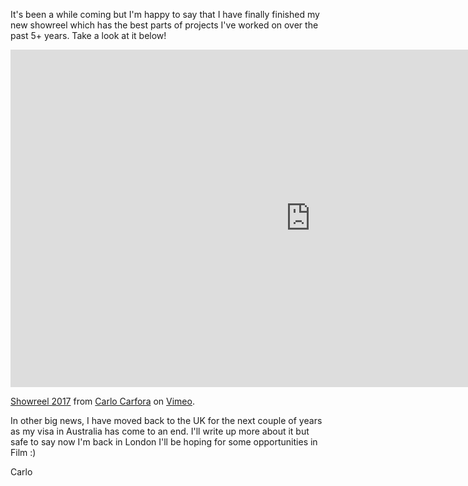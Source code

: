 It's been a while coming but I'm happy to say that I have finally finished my new showreel which has the best parts of projects I've worked on over the past 5+ years. Take a look at it below!

<div class="video-responsive">
<iframe src="https://player.vimeo.com/video/220835568" width="960" height="540" frameborder="0" webkitallowfullscreen mozallowfullscreen allowfullscreen></iframe>
<p><a href="https://vimeo.com/220835568">Showreel 2017</a> from <a href="https://vimeo.com/carlocarfora">Carlo Carfora</a> on <a href="https://vimeo.com">Vimeo</a>.</p>
</div>

In other big news, I have moved back to the UK for the next couple of years as my visa in Australia has come to an end. I'll write up more about it but safe to say now I'm back in London I'll be hoping for some opportunities in Film :)

Carlo